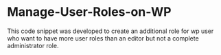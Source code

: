 # Manage-User-Roles-on-WP
This code snippet was developed to create an additional role for wp user who want to have more user roles than an editor but not a complete administrator role.


